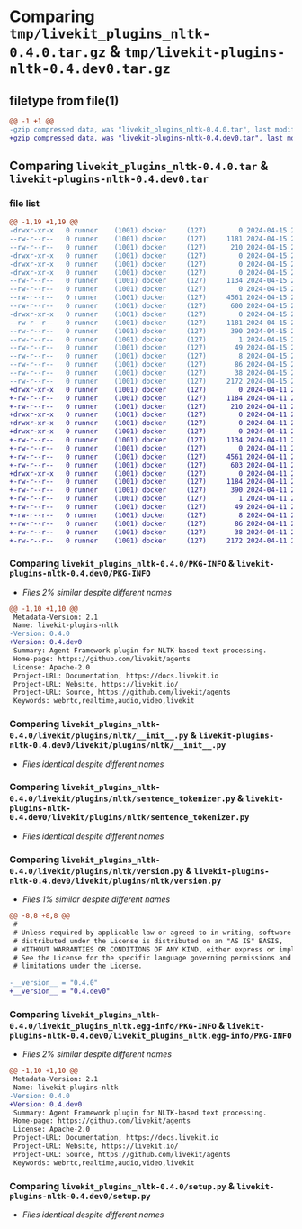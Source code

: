 # Comparing `tmp/livekit_plugins_nltk-0.4.0.tar.gz` & `tmp/livekit-plugins-nltk-0.4.dev0.tar.gz`

## filetype from file(1)

```diff
@@ -1 +1 @@
-gzip compressed data, was "livekit_plugins_nltk-0.4.0.tar", last modified: Mon Apr 15 20:05:20 2024, max compression
+gzip compressed data, was "livekit-plugins-nltk-0.4.dev0.tar", last modified: Thu Apr 11 22:03:41 2024, max compression
```

## Comparing `livekit_plugins_nltk-0.4.0.tar` & `livekit-plugins-nltk-0.4.dev0.tar`

### file list

```diff
@@ -1,19 +1,19 @@
-drwxr-xr-x   0 runner    (1001) docker     (127)        0 2024-04-15 20:05:20.058784 livekit_plugins_nltk-0.4.0/
--rw-r--r--   0 runner    (1001) docker     (127)     1181 2024-04-15 20:05:20.054784 livekit_plugins_nltk-0.4.0/PKG-INFO
--rw-r--r--   0 runner    (1001) docker     (127)      210 2024-04-15 20:05:16.000000 livekit_plugins_nltk-0.4.0/README.md
-drwxr-xr-x   0 runner    (1001) docker     (127)        0 2024-04-15 20:05:20.054784 livekit_plugins_nltk-0.4.0/livekit/
-drwxr-xr-x   0 runner    (1001) docker     (127)        0 2024-04-15 20:05:20.054784 livekit_plugins_nltk-0.4.0/livekit/plugins/
-drwxr-xr-x   0 runner    (1001) docker     (127)        0 2024-04-15 20:05:20.054784 livekit_plugins_nltk-0.4.0/livekit/plugins/nltk/
--rw-r--r--   0 runner    (1001) docker     (127)     1134 2024-04-15 20:05:16.000000 livekit_plugins_nltk-0.4.0/livekit/plugins/nltk/__init__.py
--rw-r--r--   0 runner    (1001) docker     (127)        0 2024-04-15 20:05:16.000000 livekit_plugins_nltk-0.4.0/livekit/plugins/nltk/py.typed
--rw-r--r--   0 runner    (1001) docker     (127)     4561 2024-04-15 20:05:16.000000 livekit_plugins_nltk-0.4.0/livekit/plugins/nltk/sentence_tokenizer.py
--rw-r--r--   0 runner    (1001) docker     (127)      600 2024-04-15 20:05:16.000000 livekit_plugins_nltk-0.4.0/livekit/plugins/nltk/version.py
-drwxr-xr-x   0 runner    (1001) docker     (127)        0 2024-04-15 20:05:20.054784 livekit_plugins_nltk-0.4.0/livekit_plugins_nltk.egg-info/
--rw-r--r--   0 runner    (1001) docker     (127)     1181 2024-04-15 20:05:20.000000 livekit_plugins_nltk-0.4.0/livekit_plugins_nltk.egg-info/PKG-INFO
--rw-r--r--   0 runner    (1001) docker     (127)      390 2024-04-15 20:05:20.000000 livekit_plugins_nltk-0.4.0/livekit_plugins_nltk.egg-info/SOURCES.txt
--rw-r--r--   0 runner    (1001) docker     (127)        1 2024-04-15 20:05:20.000000 livekit_plugins_nltk-0.4.0/livekit_plugins_nltk.egg-info/dependency_links.txt
--rw-r--r--   0 runner    (1001) docker     (127)       49 2024-04-15 20:05:20.000000 livekit_plugins_nltk-0.4.0/livekit_plugins_nltk.egg-info/requires.txt
--rw-r--r--   0 runner    (1001) docker     (127)        8 2024-04-15 20:05:20.000000 livekit_plugins_nltk-0.4.0/livekit_plugins_nltk.egg-info/top_level.txt
--rw-r--r--   0 runner    (1001) docker     (127)       86 2024-04-15 20:05:16.000000 livekit_plugins_nltk-0.4.0/pyproject.toml
--rw-r--r--   0 runner    (1001) docker     (127)       38 2024-04-15 20:05:20.058784 livekit_plugins_nltk-0.4.0/setup.cfg
--rw-r--r--   0 runner    (1001) docker     (127)     2172 2024-04-15 20:05:16.000000 livekit_plugins_nltk-0.4.0/setup.py
+drwxr-xr-x   0 runner    (1001) docker     (127)        0 2024-04-11 22:03:41.785523 livekit-plugins-nltk-0.4.dev0/
+-rw-r--r--   0 runner    (1001) docker     (127)     1184 2024-04-11 22:03:41.785523 livekit-plugins-nltk-0.4.dev0/PKG-INFO
+-rw-r--r--   0 runner    (1001) docker     (127)      210 2024-04-11 22:03:37.000000 livekit-plugins-nltk-0.4.dev0/README.md
+drwxr-xr-x   0 runner    (1001) docker     (127)        0 2024-04-11 22:03:41.781523 livekit-plugins-nltk-0.4.dev0/livekit/
+drwxr-xr-x   0 runner    (1001) docker     (127)        0 2024-04-11 22:03:41.781523 livekit-plugins-nltk-0.4.dev0/livekit/plugins/
+drwxr-xr-x   0 runner    (1001) docker     (127)        0 2024-04-11 22:03:41.781523 livekit-plugins-nltk-0.4.dev0/livekit/plugins/nltk/
+-rw-r--r--   0 runner    (1001) docker     (127)     1134 2024-04-11 22:03:37.000000 livekit-plugins-nltk-0.4.dev0/livekit/plugins/nltk/__init__.py
+-rw-r--r--   0 runner    (1001) docker     (127)        0 2024-04-11 22:03:37.000000 livekit-plugins-nltk-0.4.dev0/livekit/plugins/nltk/py.typed
+-rw-r--r--   0 runner    (1001) docker     (127)     4561 2024-04-11 22:03:37.000000 livekit-plugins-nltk-0.4.dev0/livekit/plugins/nltk/sentence_tokenizer.py
+-rw-r--r--   0 runner    (1001) docker     (127)      603 2024-04-11 22:03:37.000000 livekit-plugins-nltk-0.4.dev0/livekit/plugins/nltk/version.py
+drwxr-xr-x   0 runner    (1001) docker     (127)        0 2024-04-11 22:03:41.785523 livekit-plugins-nltk-0.4.dev0/livekit_plugins_nltk.egg-info/
+-rw-r--r--   0 runner    (1001) docker     (127)     1184 2024-04-11 22:03:41.000000 livekit-plugins-nltk-0.4.dev0/livekit_plugins_nltk.egg-info/PKG-INFO
+-rw-r--r--   0 runner    (1001) docker     (127)      390 2024-04-11 22:03:41.000000 livekit-plugins-nltk-0.4.dev0/livekit_plugins_nltk.egg-info/SOURCES.txt
+-rw-r--r--   0 runner    (1001) docker     (127)        1 2024-04-11 22:03:41.000000 livekit-plugins-nltk-0.4.dev0/livekit_plugins_nltk.egg-info/dependency_links.txt
+-rw-r--r--   0 runner    (1001) docker     (127)       49 2024-04-11 22:03:41.000000 livekit-plugins-nltk-0.4.dev0/livekit_plugins_nltk.egg-info/requires.txt
+-rw-r--r--   0 runner    (1001) docker     (127)        8 2024-04-11 22:03:41.000000 livekit-plugins-nltk-0.4.dev0/livekit_plugins_nltk.egg-info/top_level.txt
+-rw-r--r--   0 runner    (1001) docker     (127)       86 2024-04-11 22:03:37.000000 livekit-plugins-nltk-0.4.dev0/pyproject.toml
+-rw-r--r--   0 runner    (1001) docker     (127)       38 2024-04-11 22:03:41.785523 livekit-plugins-nltk-0.4.dev0/setup.cfg
+-rw-r--r--   0 runner    (1001) docker     (127)     2172 2024-04-11 22:03:37.000000 livekit-plugins-nltk-0.4.dev0/setup.py
```

### Comparing `livekit_plugins_nltk-0.4.0/PKG-INFO` & `livekit-plugins-nltk-0.4.dev0/PKG-INFO`

 * *Files 2% similar despite different names*

```diff
@@ -1,10 +1,10 @@
 Metadata-Version: 2.1
 Name: livekit-plugins-nltk
-Version: 0.4.0
+Version: 0.4.dev0
 Summary: Agent Framework plugin for NLTK-based text processing.
 Home-page: https://github.com/livekit/agents
 License: Apache-2.0
 Project-URL: Documentation, https://docs.livekit.io
 Project-URL: Website, https://livekit.io/
 Project-URL: Source, https://github.com/livekit/agents
 Keywords: webrtc,realtime,audio,video,livekit
```

### Comparing `livekit_plugins_nltk-0.4.0/livekit/plugins/nltk/__init__.py` & `livekit-plugins-nltk-0.4.dev0/livekit/plugins/nltk/__init__.py`

 * *Files identical despite different names*

### Comparing `livekit_plugins_nltk-0.4.0/livekit/plugins/nltk/sentence_tokenizer.py` & `livekit-plugins-nltk-0.4.dev0/livekit/plugins/nltk/sentence_tokenizer.py`

 * *Files identical despite different names*

### Comparing `livekit_plugins_nltk-0.4.0/livekit/plugins/nltk/version.py` & `livekit-plugins-nltk-0.4.dev0/livekit/plugins/nltk/version.py`

 * *Files 1% similar despite different names*

```diff
@@ -8,8 +8,8 @@
 #
 # Unless required by applicable law or agreed to in writing, software
 # distributed under the License is distributed on an "AS IS" BASIS,
 # WITHOUT WARRANTIES OR CONDITIONS OF ANY KIND, either express or implied.
 # See the License for the specific language governing permissions and
 # limitations under the License.
 
-__version__ = "0.4.0"
+__version__ = "0.4.dev0"
```

### Comparing `livekit_plugins_nltk-0.4.0/livekit_plugins_nltk.egg-info/PKG-INFO` & `livekit-plugins-nltk-0.4.dev0/livekit_plugins_nltk.egg-info/PKG-INFO`

 * *Files 2% similar despite different names*

```diff
@@ -1,10 +1,10 @@
 Metadata-Version: 2.1
 Name: livekit-plugins-nltk
-Version: 0.4.0
+Version: 0.4.dev0
 Summary: Agent Framework plugin for NLTK-based text processing.
 Home-page: https://github.com/livekit/agents
 License: Apache-2.0
 Project-URL: Documentation, https://docs.livekit.io
 Project-URL: Website, https://livekit.io/
 Project-URL: Source, https://github.com/livekit/agents
 Keywords: webrtc,realtime,audio,video,livekit
```

### Comparing `livekit_plugins_nltk-0.4.0/setup.py` & `livekit-plugins-nltk-0.4.dev0/setup.py`

 * *Files identical despite different names*

